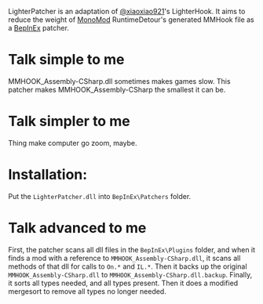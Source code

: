 LighterPatcher is an adaptation of [@xiaoxiao921](https://github.com/xiaoxiao921)'s LighterHook. 
It aims to reduce the weight of [MonoMod](https://github.com/MonoMod/MonoMod) RuntimeDetour's generated MMHook file as a [BepInEx](https://github.com/BepInEx) patcher.

# Talk simple to me
MMHOOK_Assembly-CSharp.dll sometimes makes games slow. This patcher makes MMHOOK_Assembly-CSharp the smallest it can be.

# Talk simpler to me
Thing make computer go zoom, maybe.

# Installation: 
Put the `LighterPatcher.dll` into `BepInEx\Patchers` folder.

# Talk advanced to me
First, the patcher scans all dll files in the `BepInEx\Plugins` folder, and when it finds a mod with a reference to `MMHOOK_Assembly-CSharp.dll`, it scans all methods of that dll for calls to `On.*` and `IL.*`.
Then it backs up the original `MMHOOK_Assembly-CSharp.dll` to `MMHOOK_Assembly-CSharp.dll.backup`.
Finally, it sorts all types needed, and all types present. Then it does a modified mergesort to remove all types no longer needed. 